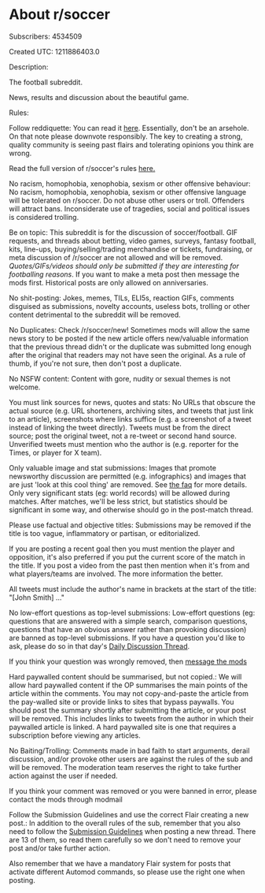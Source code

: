 # About r/soccer

Subscribers: 4534509

Created UTC: 1211886403.0

Description:

The football subreddit. 

News, results and discussion about the beautiful game.

Rules:

Follow reddiquette: You can read it [here](https://www.reddit.com/r/%20reddit.com/wiki/reddiquette). Essentially, don't be an arsehole. On that note please downvote responsibly. The key to creating a strong, quality community is seeing past flairs and tolerating opinions you think are wrong.

Read the full version of r/soccer's rules [here.](https://www.reddit.com/r/soccer/wiki/rules#wiki_community_rules)


No racism, homophobia, xenophobia, sexism or other offensive behaviour: No racism, homophobia, xenophobia, sexism or other offensive language will be tolerated on r/soccer. Do not abuse other users or troll. Offenders will attract bans. Inconsiderate use of tragedies, social and political issues is considered trolling.

Be on topic: This subreddit is for the discussion of soccer/football.  GIF requests, and threads about betting, video games, surveys, fantasy football, kits, line-ups, buying/selling/trading merchandise or tickets, fundraising, or meta discussion of /r/soccer are not allowed and will be removed. *Quotes/GIFs/videos should only be submitted if they are interesting for footballing reasons*. If you want to make a meta post then message the mods first. Historical posts are only allowed on anniversaries.

No shit-posting: Jokes, memes, TILs, ELI5s, reaction GIFs, comments disguised as submissions, novelty accounts, useless bots, trolling or other content detrimental to the subreddit will be removed.

No Duplicates: Check /r/soccer/new! Sometimes mods will allow the same news story to be posted if the new article offers new/valuable information that the previous thread didn't or the duplicate was submitted long enough after the original that readers may not have seen the original. As a rule of thumb, if you're not sure, then don't post a duplicate.

No NSFW content: Content with gore, nudity or sexual themes is not welcome.

You must link sources for news, quotes and stats: No URLs that obscure the actual source (e.g. URL shorteners, archiving sites, and tweets that just link to an article), screenshots where links suffice (e.g. a screenshot of a tweet instead of linking the tweet directly). Tweets must be from the direct source; post the original tweet, not a re-tweet or second hand source. Unverified tweets must mention who the author is (e.g. reporter for the Times, or player for X team).

Only valuable image and stat submissions: Images that promote newsworthy discussion are permitted (e.g. infographics) and images that are just 'look at this cool thing' are removed. See [the faq](https://www.reddit.com/r/soccer/wiki/faq#wiki_why_was_my_image_submission_removed.3F) for more details. Only very significant stats (eg: world records) will be allowed during matches. After matches, we'll be less strict, but statistics should be significant in some way, and otherwise should go in the post-match thread.

Please use factual and objective titles: Submissions may be removed if the title is too vague, inflammatory or partisan, or editorialized.

If you are posting a recent goal then you must mention the player and opposition, it's also preferred if you put the current score of the match in the title. If you post a video from the past then mention when it's from and what players/teams are involved. The more information the better.

All tweets must include the author's name in brackets at the start of the title: "[John Smith] ..."

No low-effort questions as top-level submissions: Low-effort questions (eg: questions that are answered with a simple search, comparison questions, questions that have an obvious answer rather than provoking discussion) are banned as top-level submissions. If you have a question you'd like to ask, please do so in that day's [Daily Discussion Thread](/r/soccer/search?q=flair%3ADaily+Discussion&amp;restrict_sr=on&amp;sort=new).

If you think your question was wrongly removed, then [message the mods](/message/compose?to=%2Fr%2Fsoccer)


Hard paywalled content should be summarised, but not copied.: We will allow hard paywalled content if the OP summarises the main points of the article within the comments. You may not copy-and-paste the article from the pay-walled site or provide links to sites that bypass paywalls. You should post the summary shortly after submitting the article, or your post will be removed. This includes links to tweets from the author in which their paywalled article is linked. A hard paywalled site is one that requires a subscription before viewing any articles.

No Baiting/Trolling: Comments made in bad faith to start arguments, derail discussion, and/or provoke other users are against the rules of the sub and will be removed. The moderation team reserves the right to take further action against the user if needed.

If you think your comment was removed or you were banned in error, please contact the mods through modmail

Follow the Submission Guidelines and use the correct Flair creating a new post.: In addition to the overall rules of the sub, remember that you also need to follow the [Submission Guidelines](https://new.reddit.com/r/soccer/wiki/rules/#wiki_submission_guidelines) when posting a new thread. There are 13 of them, so read them carefully so we don't need to remove your post and/or take further action.  
  
Also remember that we have a mandatory Flair system for posts that activate different Automod commands, so please use the right one when posting.

